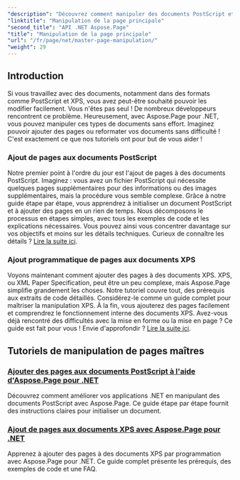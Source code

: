 ```yaml
---
"description": "Découvrez comment manipuler des documents PostScript et XPS dans .NET avec Aspose.Page. Suivez nos tutoriels pour améliorer les performances de votre application."
"linktitle": "Manipulation de la page principale"
"second_title": "API .NET Aspose.Page"
"title": "Manipulation de la page principale"
"url": "/fr/page/net/master-page-manipulation/"
"weight": 29
---
```


## Introduction

Si vous travaillez avec des documents, notamment dans des formats comme PostScript et XPS, vous avez peut-être souhaité pouvoir les modifier facilement. Vous n'êtes pas seul ! De nombreux développeurs rencontrent ce problème. Heureusement, avec Aspose.Page pour .NET, vous pouvez manipuler ces types de documents sans effort. Imaginez pouvoir ajouter des pages ou reformater vos documents sans difficulté ! C'est exactement ce que nos tutoriels ont pour but de vous aider !

### Ajout de pages aux documents PostScript

Notre premier point à l'ordre du jour est l'ajout de pages à des documents PostScript. Imaginez : vous avez un fichier PostScript qui nécessite quelques pages supplémentaires pour des informations ou des images supplémentaires, mais la procédure vous semble complexe. Grâce à notre guide étape par étape, vous apprendrez à initialiser un document PostScript et à ajouter des pages en un rien de temps. Nous décomposons le processus en étapes simples, avec tous les exemples de code et les explications nécessaires. Vous pouvez ainsi vous concentrer davantage sur vos objectifs et moins sur les détails techniques. Curieux de connaître les détails ? [Lire la suite ici](./add-page-to-postscript-document/).

### Ajout programmatique de pages aux documents XPS

Voyons maintenant comment ajouter des pages à des documents XPS. XPS, ou XML Paper Specification, peut être un peu complexe, mais Aspose.Page simplifie grandement les choses. Notre tutoriel couvre tout, des prérequis aux extraits de code détaillés. Considérez-le comme un guide complet pour maîtriser la manipulation XPS. À la fin, vous ajouterez des pages facilement et comprendrez le fonctionnement interne des documents XPS. Avez-vous déjà rencontré des difficultés avec la mise en forme ou la mise en page ? Ce guide est fait pour vous ! Envie d'approfondir ? [Lire la suite ici](./adding-page-to-xps-document/).

## Tutoriels de manipulation de pages maîtres
### [Ajouter des pages aux documents PostScript à l'aide d'Aspose.Page pour .NET](./add-page-to-postscript-document/)
Découvrez comment améliorer vos applications .NET en manipulant des documents PostScript avec Aspose.Page. Ce guide étape par étape fournit des instructions claires pour initialiser un document.
### [Ajout de pages aux documents XPS avec Aspose.Page pour .NET](./adding-page-to-xps-document/)
Apprenez à ajouter des pages à des documents XPS par programmation avec Aspose.Page pour .NET. Ce guide complet présente les prérequis, des exemples de code et une FAQ.